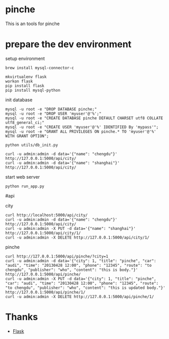 # pinche

This is an tools for pinche

# prepare the dev environment

setup environment

    brew install mysql-connector-c

    mkvirtualenv flask
    workon flask
    pip install flask
    pip install mysql-python

init database

    mysql -u root -e "DROP DATABASE pinche;"
    mysql -u root -e "DROP USER 'myuser'@'%';"
    mysql -u root -e "CREATE DATABASE pinche DEFAULT CHARSET utf8 COLLATE utf8_general_ci;"
    mysql -u root -e "CREATE USER 'myuser'@'%' IDENTIFIED By 'mypass'";
    mysql -u root -e "GRANT ALL PRIVILEGES ON pinche.* TO 'myuser'@'%' WITH GRANT OPTION";

    python utils/db_init.py
    
    curl -u admin:admin -d data='{"name": "chengdu"}' http://127.0.0.1:5000/api/city/
    curl -u admin:admin -d data='{"name": "shanghai"}' http://127.0.0.1:5000/api/city/

start web server

    python run_app.py
    
#api

city
    
    curl http://localhost:5000/api/city/
    curl -u admin:admin -d data='{"name": "chengdu"}' http://127.0.0.1:5000/api/city/
    curl -u admin:admin -X PUT -d data='{"name": "shanghai"}' http://127.0.0.1:5000/api/city/1/
    curl -u admin:admin -X DELETE http://127.0.0.1:5000/api/city/1/

pinche

    curl http://127.0.0.1:5000/api/pinche/?city=1
    curl -u admin:admin -d data='{"city": 1, "title": "pinche", "car": "audi", "time": "20130428 12:00", "phone": "12345", "route": "to chengdu", "publisher": "who", "content": "this is body."}' http://127.0.0.1:5000/api/pinche/
    curl -u admin:admin -X PUT -d data='{"city": 1, "title": "pinche", "car": "audi", "time": "20130428 12:00", "phone": "12345", "route": "to chengdu", "publisher": "who", "content": "this is updated body."}' http://127.0.0.1:5000/api/pinche/1/
    curl -u admin:admin -X DELETE http://127.0.0.1:5000/api/pinche/1/

# Thanks

+ [Flask](http://flask.pocoo.org)
